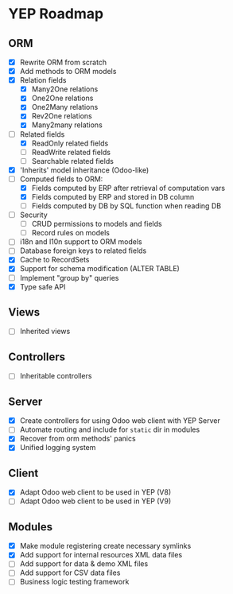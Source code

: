 YEP Roadmap
===========

ORM
---
- [X] Rewrite ORM from scratch
- [X] Add methods to ORM models
- [X] Relation fields
    - [X] Many2One relations
    - [X] One2One relations
    - [X] One2Many relations
    - [X] Rev2One relations
    - [X] Many2many relations
- [ ] Related fields
    - [X] ReadOnly related fields
    - [ ] ReadWrite related fields
    - [ ] Searchable related fields
- [X] 'Inherits' model inheritance (Odoo-like)
- [ ] Computed fields to ORM:
    - [X] Fields computed by ERP after retrieval of computation vars
    - [X] Fields computed by ERP and stored in DB column
    - [ ] Fields computed by DB by SQL function when reading DB
- [ ] Security
    - [ ] CRUD permissions to models and fields
    - [ ] Record rules on models
- [ ] i18n and l10n support to ORM models
- [ ] Database foreign keys to related fields
- [X] Cache to RecordSets
- [X] Support for schema modification (ALTER TABLE)
- [ ] Implement "group by" queries
- [X] Type safe API

Views
-----
- [ ] Inherited views

Controllers
-----------
- [ ] Inheritable controllers

Server
------
- [X] Create controllers for using Odoo web client with YEP Server
- [ ] Automate routing and include for `static` dir in modules
- [X] Recover from orm methods' panics
- [X] Unified logging system

Client
------
- [X] Adapt Odoo web client to be used in YEP (V8)
- [ ] Adapt Odoo web client to be used in YEP (V9)

Modules
-------
- [X] Make module registering create necessary symlinks
- [X] Add support for internal resources XML data files
- [ ] Add support for data & demo XML files
- [ ] Add support for CSV data files
- [ ] Business logic testing framework
